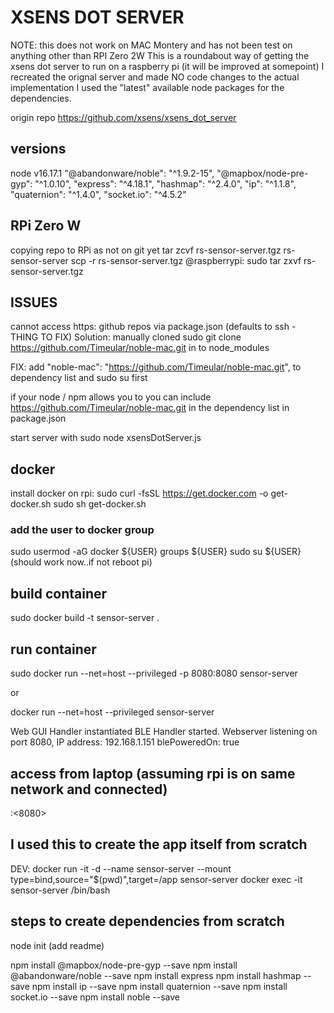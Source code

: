 # XSENS DOT SERVER 

NOTE: this does not work on MAC Montery and has not been test on anything other than RPI Zero 2W
This is a roundabout way of getting the xsens dot server to run on a raspberry pi (it will be improved at somepoint)
I recreated the orignal server and made NO code changes to the actual implementation 
I used the "latest" available node packages for the dependencies. 

origin repo https://github.com/xsens/xsens_dot_server

## versions
node v16.17.1
"@abandonware/noble": "^1.9.2-15",
"@mapbox/node-pre-gyp": "^1.0.10",
"express": "^4.18.1",
"hashmap": "^2.4.0",
"ip": "^1.1.8",
"quaternion": "^1.4.0",
"socket.io": "^4.5.2"

## RPi Zero W

copying repo to RPi as not on git yet
tar zcvf rs-sensor-server.tgz rs-sensor-server
scp -r rs-sensor-server.tgz <user>@raspberrypi: 
sudo tar zxvf rs-sensor-server.tgz

## ISSUES

cannot access https: github repos via package.json (defaults to ssh - THING TO FIX)
Solution: manually cloned  sudo git clone https://github.com/Timeular/noble-mac.git in to node_modules

FIX: add "noble-mac": "https://github.com/Timeular/noble-mac.git", to dependency list and sudo su <username> first

if your node / npm allows you to you can include https://github.com/Timeular/noble-mac.git  in the dependency list in package.json

start server with  sudo node xsensDotServer.js 

## docker 

install docker on rpi: 
sudo curl -fsSL https://get.docker.com -o get-docker.sh
‍sudo sh get-docker.sh

### add the user to docker group
sudo usermod -aG docker ${USER}
groups ${USER}
sudo su ${USER} 
(should work now..if not reboot pi)

## build container
sudo docker build -t sensor-server . 

## run container
sudo docker run  --net=host --privileged -p 8080:8080 sensor-server

or

docker run  --net=host --privileged  sensor-server

Web GUI Handler instantiated
BLE Handler started.
Webserver listening on port 8080, IP address: 192.168.1.151
blePoweredOn: true

## access from laptop  (assuming rpi is on same network and connected)
<ip>:<8080>


## I used this to create the app itself from scratch
DEV: docker run -it -d --name sensor-server --mount type=bind,source="$(pwd)",target=/app sensor-server
docker exec -it sensor-server /bin/bash

## steps to create dependencies from scratch
node init
(add readme)

npm install @mapbox/node-pre-gyp --save 
npm install @abandonware/noble --save
npm install express
npm install hashmap --save
npm install ip --save
npm install quaternion --save
npm install socket.io --save
npm install noble --save 